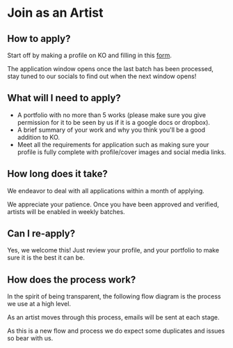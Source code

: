 # Join as an Artist

## How to apply?

Start off by making a profile on KO and filling in this [form](https://knownorigin.io/artist-application).  

The application window opens once the last batch has been processed, stay tuned to our socials to find out when the next window opens!

## What will I need to apply?

* A portfolio with no more than 5 works (please make sure you give permission for it to be seen by us if it is a google docs or dropbox).
* A brief summary of your work and why you think you'll be a good addition to KO.
* Meet all the requirements for application such as making sure your profile is fully complete with profile/cover images and social media links.

## How long does it take?

We endeavor to deal with all applications within a month of applying.

We appreciate your patience. Once you have been approved and verified, artists will be enabled in weekly batches.

## Can I re-apply?

Yes, we welcome this! Just review your profile, and your portfolio to make sure it is the best it can be.

## How does the process work?

In the spirit of being transparent, the following flow diagram is the process we use at a high level.

As an artist moves through this process, emails will be sent at each stage.

As this is a new flow and process we do expect some duplicates and issues so bear with us.

<img :src="$withBase('/creating-editions/Basic-Application-Flow.png')">
